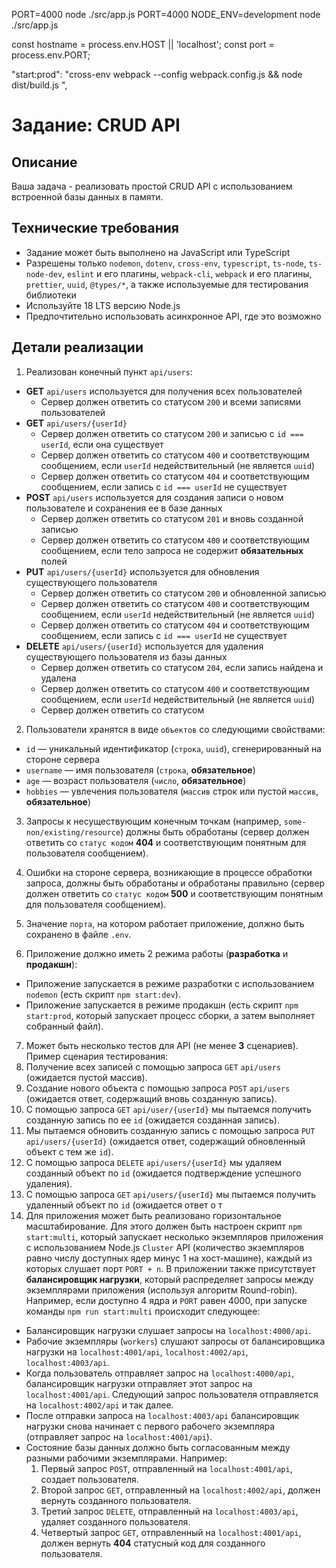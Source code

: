 PORT=4000 node ./src/app.js
PORT=4000 NODE_ENV=development node ./src/app.js

const hostname = process.env.HOST || 'localhost';
const port = process.env.PORT;

"start:prod": "cross-env webpack --config webpack.config.js && node dist/build.js ",
# Задание: CRUD API

## Описание

Ваша задача - реализовать простой CRUD API с использованием встроенной базы данных в памяти.

## Технические требования

- Задание может быть выполнено на JavaScript или TypeScript
- Разрешены только `nodemon`, `dotenv`, `cross-env`, `typescript`, `ts-node`, `ts-node-dev`, `eslint` и его плагины, `webpack-cli`, `webpack` и его плагины, `prettier`, `uuid`, `@types/*`, а также используемые для тестирования библиотеки
- Используйте 18 LTS версию Node.js
- Предпочтительно использовать асинхронное API, где это возможно

## Детали реализации

1. Реализован конечный пункт `api/users`:
  - **GET** `api/users` используется для получения всех пользователей
    - Сервер должен ответить со статусом `200` и всеми записями пользователей
  - **GET** `api/users/{userId}`
    - Сервер должен ответить со статусом `200` и записью с `id === userId`, если она существует
    - Сервер должен ответить со статусом `400` и соответствующим сообщением, если `userId` недействительный (не является `uuid`)
    - Сервер должен ответить со статусом `404` и соответствующим сообщением, если запись с `id === userId` не существует
  - **POST** `api/users` используется для создания записи о новом пользователе и сохранения ее в базе данных
    - Сервер должен ответить со статусом `201` и вновь созданной записью
    - Сервер должен ответить со статусом `400` и соответствующим сообщением, если тело запроса не содержит **обязательных** полей
  - **PUT** `api/users/{userId}` используется для обновления существующего пользователя
    - Сервер должен ответить со статусом `200` и обновленной записью
    - Сервер должен ответить со статусом `400` и соответствующим сообщением, если `userId` недействительный (не является `uuid`)
    - Сервер должен ответить со статусом `404` и соответствующим сообщением, если запись с `id === userId` не существует
  - **DELETE** `api/users/{userId}` используется для удаления существующего пользователя из базы данных
    - Сервер должен ответить со статусом `204`, если запись найдена и удалена
    - Сервер должен ответить со статусом `400` и соответствующим сообщением, если `userId` недействительный (не является `uuid`)
    - Сервер должен ответить со статусом
2. Пользователи хранятся в виде `объектов` со следующими свойствами:
  - `id` — уникальный идентификатор (`строка`, `uuid`), сгенерированный на стороне сервера
  - `username` — имя пользователя (`строка`, **обязательное**)
  - `age` — возраст пользователя (`число`, **обязательное**)
  - `hobbies` — увлечения пользователя (`массив` строк или пустой `массив`, **обязательное**)

3. Запросы к несуществующим конечным точкам (например, `some-non/existing/resource`) должны быть обработаны (сервер должен ответить со `статус кодом` **404** и соответствующим понятным для пользователя сообщением).

4. Ошибки на стороне сервера, возникающие в процессе обработки запроса, должны быть обработаны и обработаны правильно (сервер должен ответить со `статус кодом` **500** и соответствующим понятным для пользователя сообщением).

5. Значение `порта`, на котором работает приложение, должно быть сохранено в файле `.env`.

6. Приложение должно иметь 2 режима работы (**разработка** и **продакшн**):
  - Приложение запускается в режиме разработки с использованием `nodemon` (есть скрипт `npm start:dev`).
  - Приложение запускается в режиме продакшн (есть скрипт `npm start:prod`, который запускает процесс сборки, а затем выполняет собранный файл).

7. Может быть несколько тестов для API (не менее **3** сценариев). Пример сценария тестирования:
  1. Получение всех записей с помощью запроса `GET` `api/users` (ожидается пустой массив).
  2. Создание нового объекта с помощью запроса `POST` `api/users` (ожидается ответ, содержащий вновь созданную запись).
  3. С помощью запроса `GET` `api/user/{userId}` мы пытаемся получить созданную запись по ее `id` (ожидается созданная запись).
  4. Мы пытаемся обновить созданную запись с помощью запроса `PUT` `api/users/{userId}` (ожидается ответ, содержащий обновленный объект с тем же `id`).
  5. С помощью запроса `DELETE` `api/users/{userId}` мы удаляем созданный объект по `id` (ожидается подтверждение успешного удаления).
  6. С помощью запроса `GET` `api/users/{userId}` мы пытаемся получить удаленный объект по `id` (ожидается ответ о т
8. Для приложения может быть реализовано горизонтальное масштабирование. Для этого должен быть настроен скрипт `npm start:multi`, который запускает несколько экземпляров приложения с использованием Node.js `Cluster` API (количество экземпляров равно числу доступных ядер минус 1 на хост-машине), каждый из которых слушает порт `PORT + n`. В приложении также присутствует **балансировщик нагрузки**, который распределяет запросы между экземплярами приложения (используя алгоритм Round-robin). Например, если доступно 4 ядра и `PORT` равен 4000, при запуске команды `npm run start:multi` происходит следующее:
- Балансировщик нагрузки слушает запросы на `localhost:4000/api`.
- Рабочие экземпляры (`workers`) слушают запросы от балансировщика нагрузки на `localhost:4001/api`, `localhost:4002/api`, `localhost:4003/api`.
- Когда пользователь отправляет запрос на `localhost:4000/api`, балансировщик нагрузки отправляет этот запрос на `localhost:4001/api`. Следующий запрос пользователя отправляется на `localhost:4002/api` и так далее.
- После отправки запроса на `localhost:4003/api` балансировщик нагрузки снова начинает с первого рабочего экземпляра (отправляет запрос на `localhost:4001/api`).
- Состояние базы данных должно быть согласованным между разными рабочими экземплярами. Например:
  1. Первый запрос `POST`, отправленный на `localhost:4001/api`, создает пользователя.
  2. Второй запрос `GET`, отправленный на `localhost:4002/api`, должен вернуть созданного пользователя.
  3. Третий запрос `DELETE`, отправленный на `localhost:4003/api`, удаляет созданного пользователя.
  4. Четвертый запрос `GET`, отправленный на `localhost:4001/api`, должен вернуть **404** статусный код для созданного пользователя.
